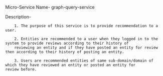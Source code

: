 Micro-Service Name- graph-query-service

Description- 
		
		1. The purpose of this service is to provide recommendation to a user.

		2. Entities are recommended to a user when they logged in to the system to provide reviews according to their history of 
		reviewing an entity and if they have posted an entity for review then according to their history of posting an entity.

		3. Users are recommended entities of same sub-domain/domain of which they have reviewed an entity or posted an entity for 			review before.    



